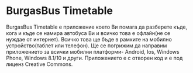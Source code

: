 # BurgasBus Timetable
BurgasBus Timetable е приложение което Ви помага да разберете къде, кога и къде се намира автобуса Ви и всичко това е офлайн(не се нуждае от интернет). Всичко това ще бъде в рамките на мобилно устройство(таблет или телефон). Ще се погрижим да направим приложението за всички мобилни платформи- Android, Ios, Windows Phone, Windows 8.1/10 и други. Приложението е с отворен код и е под лиценз Creative Commons.
